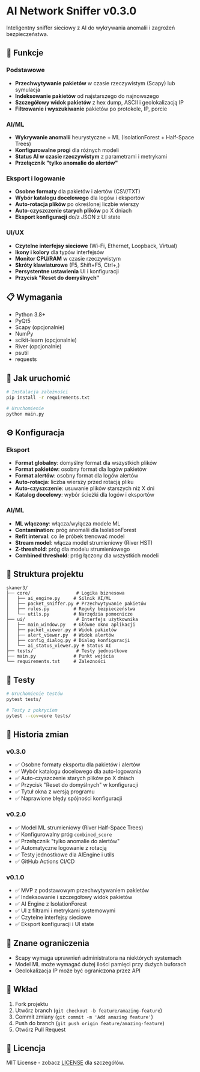 # AI Network Sniffer v0.3.0

Inteligentny sniffer sieciowy z AI do wykrywania anomalii i zagrożeń bezpieczeństwa.

## 🚀 Funkcje

### Podstawowe
- **Przechwytywanie pakietów** w czasie rzeczywistym (Scapy) lub symulacja
- **Indeksowanie pakietów** od najstarszego do najnowszego
- **Szczegółowy widok pakietów** z hex dump, ASCII i geolokalizacją IP
- **Filtrowanie i wyszukiwanie** pakietów po protokole, IP, porcie

### AI/ML
- **Wykrywanie anomalii** heurystyczne + ML (IsolationForest + Half-Space Trees)
- **Konfigurowalne progi** dla różnych modeli
- **Status AI w czasie rzeczywistym** z parametrami i metrykami
- **Przełącznik "tylko anomalie do alertów"**

### Eksport i logowanie
- **Osobne formaty** dla pakietów i alertów (CSV/TXT)
- **Wybór katalogu docelowego** dla logów i eksportów
- **Auto-rotacja plików** po określonej liczbie wierszy
- **Auto-czyszczenie starych plików** po X dniach
- **Eksport konfiguracji** do/z JSON z UI state

### UI/UX
- **Czytelne interfejsy sieciowe** (Wi-Fi, Ethernet, Loopback, Virtual)
- **Ikony i kolory** dla typów interfejsów
- **Monitor CPU/RAM** w czasie rzeczywistym
- **Skróty klawiaturowe** (F5, Shift+F5, Ctrl+,)
- **Persystentne ustawienia** UI i konfiguracji
- **Przycisk "Reset do domyślnych"**

## 📋 Wymagania

- Python 3.8+
- PyQt5
- Scapy (opcjonalnie)
- NumPy
- scikit-learn (opcjonalnie)
- River (opcjonalnie)
- psutil
- requests

## 🚀 Jak uruchomić

```bash
# Instalacja zależności
pip install -r requirements.txt

# Uruchomienie
python main.py
```

## ⚙️ Konfiguracja

### Eksport
- **Format globalny**: domyślny format dla wszystkich plików
- **Format pakietów**: osobny format dla logów pakietów
- **Format alertów**: osobny format dla logów alertów
- **Auto-rotacja**: liczba wierszy przed rotacją pliku
- **Auto-czyszczenie**: usuwanie plików starszych niż X dni
- **Katalog docelowy**: wybór ścieżki dla logów i eksportów

### AI/ML
- **ML włączony**: włącza/wyłącza modele ML
- **Contamination**: próg anomalii dla IsolationForest
- **Refit interval**: co ile próbek trenować model
- **Stream model**: włącza model strumieniowy (River HST)
- **Z-threshold**: próg dla modelu strumieniowego
- **Combined threshold**: próg łączony dla wszystkich modeli

## 🔧 Struktura projektu

```
skaner3/
├── core/                 # Logika biznesowa
│   ├── ai_engine.py     # Silnik AI/ML
│   ├── packet_sniffer.py # Przechwytywanie pakietów
│   ├── rules.py         # Reguły bezpieczeństwa
│   └── utils.py         # Narzędzia pomocnicze
├── ui/                   # Interfejs użytkownika
│   ├── main_window.py   # Główne okno aplikacji
│   ├── packet_viewer.py # Widok pakietów
│   ├── alert_viewer.py  # Widok alertów
│   ├── config_dialog.py # Dialog konfiguracji
│   └── ai_status_viewer.py # Status AI
├── tests/                # Testy jednostkowe
├── main.py              # Punkt wejścia
└── requirements.txt     # Zależności
```

## 🧪 Testy

```bash
# Uruchomienie testów
pytest tests/

# Testy z pokryciem
pytest --cov=core tests/
```

## 📝 Historia zmian

### v0.3.0
- ✅ Osobne formaty eksportu dla pakietów i alertów
- ✅ Wybór katalogu docelowego dla auto-logowania
- ✅ Auto-czyszczenie starych plików po X dniach
- ✅ Przycisk "Reset do domyślnych" w konfiguracji
- ✅ Tytuł okna z wersją programu
- ✅ Naprawione błędy spójności konfiguracji

### v0.2.0
- ✅ Model ML strumieniowy (River Half-Space Trees)
- ✅ Konfigurowalny próg `combined_score`
- ✅ Przełącznik "tylko anomalie do alertów"
- ✅ Automatyczne logowanie z rotacją
- ✅ Testy jednostkowe dla AIEngine i utils
- ✅ GitHub Actions CI/CD

### v0.1.0
- ✅ MVP z podstawowym przechwytywaniem pakietów
- ✅ Indeksowanie i szczegółowy widok pakietów
- ✅ AI Engine z IsolationForest
- ✅ UI z filtrami i metrykami systemowymi
- ✅ Czytelne interfejsy sieciowe
- ✅ Eksport konfiguracji i UI state

## 🐛 Znane ograniczenia

- Scapy wymaga uprawnień administratora na niektórych systemach
- Model ML może wymagać dużej ilości pamięci przy dużych buforach
- Geolokalizacja IP może być ograniczona przez API

## 🤝 Wkład

1. Fork projektu
2. Utwórz branch (`git checkout -b feature/amazing-feature`)
3. Commit zmiany (`git commit -m 'Add amazing feature'`)
4. Push do branch (`git push origin feature/amazing-feature`)
5. Otwórz Pull Request

## 📄 Licencja

MIT License - zobacz [LICENSE](LICENSE) dla szczegółów.